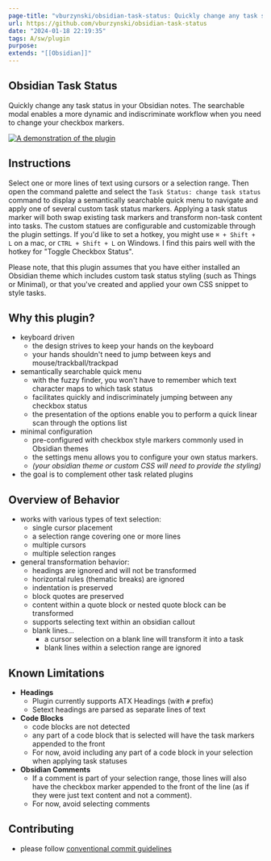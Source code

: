 ```yaml
---
page-title: "vburzynski/obsidian-task-status: Quickly change any task status in Obsidian. The searchable modal enables a more dynamic and indiscriminate workflow when you need to change your checkbox markers."
url: https://github.com/vburzynski/obsidian-task-status
date: "2024-01-18 22:19:35"
tags: A/sw/plugin
purpose:
extends: "[[Obsidian]]"
---
```


## Obsidian Task Status

Quickly change any task status in your Obsidian notes. The searchable modal enables a more dynamic and indiscriminate workflow when you need to change your checkbox markers.

[![A demonstration of the plugin](https://github.com/vburzynski/obsidian-task-status/raw/main/assets/demo.gif)](https://github.com/vburzynski/obsidian-task-status/blob/main/assets/demo.gif)

## Instructions

Select one or more lines of text using cursors or a selection range. Then open the command palette and select the `Task Status: change task status` command to display a semantically searchable quick menu to navigate and apply one of several custom task status markers. Applying a task status marker will both swap existing task markers and transform non-task content into tasks. The custom statues are configurable and customizable through the plugin settings. If you'd like to set a hotkey, you might use `⌘ + Shift + L` on a mac, or `CTRL + Shift + L` on Windows. I find this pairs well with the hotkey for "Toggle Checkbox Status".

Please note, that this plugin assumes that you have either installed an Obsidian theme which includes custom task status styling (such as Things or Minimal), or that you've created and applied your own CSS snippet to style tasks.

## Why this plugin?

-   keyboard driven
    -   the design strives to keep your hands on the keyboard
    -   your hands shouldn't need to jump between keys and mouse/trackball/trackpad
-   semantically searchable quick menu
    -   with the fuzzy finder, you won't have to remember which text character maps to which task status
    -   facilitates quickly and indiscriminately jumping between any checkbox status
    -   the presentation of the options enable you to perform a quick linear scan through the options list
-   minimal configuration
    -   pre-configured with checkbox style markers commonly used in Obsidian themes
    -   the settings menu allows you to configure your own status markers.
    -   *(your obsidian theme or custom CSS will need to provide the styling)*
-   the goal is to complement other task related plugins

## Overview of Behavior

-   works with various types of text selection:
    -   single cursor placement
    -   a selection range covering one or more lines
    -   multiple cursors
    -   multiple selection ranges
-   general transformation behavior:
    -   headings are ignored and will not be transformed
    -   horizontal rules (thematic breaks) are ignored
    -   indentation is preserved
    -   block quotes are preserved
    -   content within a quote block or nested quote block can be transformed
    -   supports selecting text within an obsidian callout
    -   blank lines...
        -   a cursor selection on a blank line will transform it into a task
        -   blank lines within a selection range are ignored

## Known Limitations

-   **Headings**
    -   Plugin currently supports ATX Headings (with `#` prefix)
    -   Setext headings are parsed as separate lines of text
-   **Code Blocks**
    -   code blocks are not detected
    -   any part of a code block that is selected will have the task markers appended to the front
    -   For now, avoid including any part of a code block in your selection when applying task statuses
-   **Obsidian Comments**
    -   If a comment is part of your selection range, those lines will also have the checkbox marker appended to the front of the line (as if they were just text content and not a comment).
    -   For now, avoid selecting comments

## Contributing

-   please follow [conventional commit guidelines](https://www.conventionalcommits.org/)